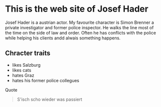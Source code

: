 # This is the web site of Josef Hader

Josef Hader is a austrian actor. My favourite character is Simon Brenner a private investigator and former police inspector. He walks the line most of the time on the side of law and order. Often he has conflicts with the police while helping his clients andd alwais something happens.

## Chracter traits
* likes Salzburg
* likes cats
* hates Graz
* hates his former police collegues

Quote
> S'isch scho wieder was passiert
